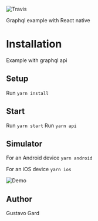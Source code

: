 ![Travis](https://travis-ci.org/gusgard/rn-graphql-example.svg)

Graphql example with React native

# Installation

Example with graphql api

## Setup

Run `yarn install`

## Start

Run `yarn start` Run `yarn api`

## Simulator

For an Android device `yarn android`

For an iOS device `yarn ios`

![Demo](./demo.gif.)

## Author

Gustavo Gard
